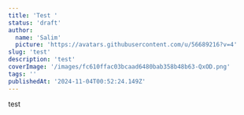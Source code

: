 ```yaml
---
title: 'Test '
status: 'draft'
author:
  name: 'Salim'
  picture: 'https://avatars.githubusercontent.com/u/56689216?v=4'
slug: 'test'
description: 'test'
coverImage: '/images/fc610ffac03bcaad6480bab358b48b63-QxOD.png'
tags: ''
publishedAt: '2024-11-04T00:52:24.149Z'
---
```


test